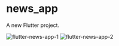 # news_app

A new Flutter project.

![flutter-news-app-1](https://github.com/user-attachments/assets/614ab425-e7d4-461c-8ac6-e762d377f64f)
![flutter-news-app-2](https://github.com/user-attachments/assets/97985a0e-39d8-48a8-a163-6386174dd118)

